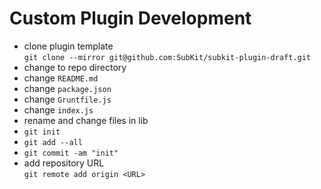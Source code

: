 Custom Plugin Development
====

* clone plugin template  
`git clone --mirror git@github.com:SubKit/subkit-plugin-draft.git`
* change to repo directory  
* change `README.md`
* change `package.json`
* change `Gruntfile.js`
* change `index.js`
* rename and change files in lib
* `git init`
* `git add --all`
* `git commit -am "init"`
* add repository URL  
`git remote add origin <URL>`
